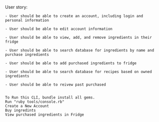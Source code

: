 User story:

    - User should be able to create an account, including login and personal information
    
    - User should be able to edit account information
    
    - User should be able to view, add, and remove ingredients in their fridge
    
    - User should be able to search database for ingredients by name and purchase ingredients
    
    - User should be able to add purchased ingredients to fridge
    
    - User should be able to search database for recipes based on owned ingredients
    
    - User should be able to reivew past purchased
    
    
    To Run this CLI, bundle install all gems.
    Run "ruby tools/console.rb"
    Create a New Account
    Buy ingredints
    View purchased ingredients in Fridge
